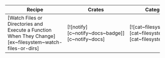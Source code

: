 | Recipe | Crates | Categories |
|--------|--------|------------|
| [Watch Files or Directories and Execute a Function When They Change][ex~filesystem~watch-files-or-dirs] | [![notify][c~notify~docs~badge]][c~notify~docs] | [![cat~filesystem][cat~filesystem~badge]][cat~filesystem] |
